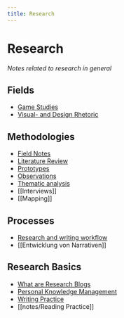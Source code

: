 ```yaml
---
title: Research
---
```

# Research
*Notes related to research in general*

## Fields
- [Game Studies](notes/Game%20Studies.md)
- [Visual- and Design Rhetoric](notes/Visual-%20and%20Design%20Rhetoric.md)

## Methodologies
- [Field Notes](notes/Field%20Notes.md)
- [Literature Review](notes/Literature%20Review.md)
- [Prototypes](notes/Prototypes.md)
- [Observations](notes/Observations.md)
- [Thematic analysis](notes/Thematic%20analysis.md)
- [[Interviews]]
- [[Mapping]]

## Processes
- [Research and writing workflow](notes/Research%20and%20writing%20workflow.md)
- [[Entwicklung von Narrativen]]

## Research Basics
- [What are Research Blogs](notes/What%20are%20Research%20Blogs.md)
- [Personal Knowledge Management](notes/Personal%20Knowledge%20Management.md)
- [Writing Practice](notes/Writing%20Practice.md)
- [[notes/Reading Practice]]